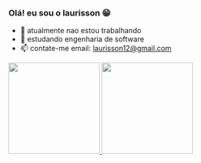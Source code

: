 ### Olá! eu sou o laurisson 😁

- 🔭 atualmente nao estou trabalhando
- 🌱 estudando engenharia de software
- 📫 contate-me email: laurisson12@gmail.com 


<div>
  <a href="https://github.com//laurisson">
    <img height="180em" src="https://github-readme-stats.vercel.app/api?username=Laurisson&show_icons=true&theme=dark&include_all_commits=true&count_private=true"/>
    <img height="180em" src="https://github-readme-stats.vercel.app/api/top-langs/?username=Laurisson&layout=compact&langs_count=16&theme=dark"/>
    <div>
